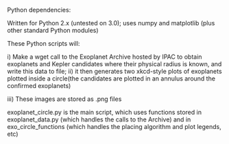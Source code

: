 Python dependencies:

Written for Python 2.x (untested on 3.0); uses numpy and matplotlib (plus other standard Python modules)

These Python scripts will:

i) Make a wget call to the Exoplanet Archive hosted by IPAC to obtain exoplanets and Kepler candidates where their physical radius is known, and write this data to file;
ii) it then generates two xkcd-style plots of exoplanets plotted inside a circle(the candidates are plotted in an annulus around the confirmed exoplanets)

iii) These images are stored as .png files

exoplanet_circle.py is the main script, which uses functions stored in exoplanet_data.py (which handles the calls to the Archive) and in exo_circle_functions (which handles the placing algorithm and plot legends, etc)
